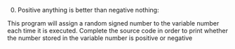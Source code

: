 0. Positive anything is better than negative nothing:
<p>This program will assign a random signed number to the variable number each time it is executed. Complete the source code in order to print whether the number stored in the variable number is positive or negative</p>
